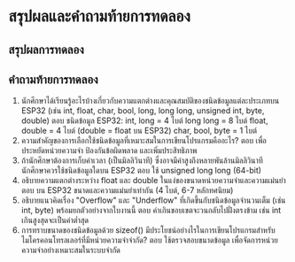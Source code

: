 # สรุปผลและคำถามท้ายการทดลอง

## สรุปผลการทดลอง



## คำถามท้ายการทดลอง

1. นักศึกษาได้เรียนรู้อะไรบ้างเกี่ยวกับความแตกต่างและคุณสมบัติของชนิดข้อมูลแต่ละประเภทบน ESP32 (เช่น int, float, char, bool, long, long long, unsigned int, byte, double)
ตอบ ชนิดข้อมูล ESP32:
int, long = 4 ไบต์
long long = 8 ไบต์
float, double = 4 ไบต์ (double = float บน ESP32)
char, bool, byte = 1 ไบต์
2. ความสำคัญของการเลือกใช้ชนิดข้อมูลที่เหมาะสมในการเขียนโปรแกรมคืออะไร?
ตอบ เพื่อประหยัดหน่วยความจำ ป้องกันข้อผิดพลาด และเพิ่มประสิทธิภาพ
3. ถ้านักศึกษาต้องการเก็บค่าเวลา (เป็นมิลลิวินาที) ซึ่งอาจมีค่าสูงถึงหลายพันล้านมิลลิวินาที นักศึกษาควรใช้ชนิดข้อมูลใดบน ESP32
ตอบ ใช้ unsigned long long (64-bit)
4. อธิบายความแตกต่างระหว่าง float และ double ในแง่ของขนาดหน่วยความจำและความแม่นยำ
ตอบ บน ESP32 ขนาดและความแม่นยำเท่ากัน (4 ไบต์, 6-7 หลักทศนิยม)
5. อธิบายแนวคิดเรื่อง "Overflow" และ "Underflow" ที่เกิดขึ้นกับชนิดข้อมูลจำนวนเต็ม (เช่น int, byte) พร้อมยกตัวอย่างจากใบงานนี้
ตอบ ค่าเกินขอบเขตจะวนกลับไปฝั่งตรงข้าม เช่น int เกินสูงสุดจะเป็นค่าต่ำสุด
6. การทราบขนาดของชนิดข้อมูลด้วย sizeof() มีประโยชน์อย่างไรในการเขียนโปรแกรมสำหรับไมโครคอนโทรลเลอร์ที่มีหน่วยความจำจำกัด?
ตอบ ใช้ตรวจสอบขนาดข้อมูล เพื่อจัดการหน่วยความจำอย่างเหมาะสมในระบบจำกัด

